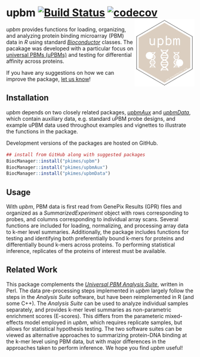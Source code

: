 
# upbm [![Build Status](https://travis-ci.com/pkimes/upbm.svg?branch=master)](https://travis-ci.com/pkimes/upbm) [![codecov](https://codecov.io/gh/pkimes/upbm/branch/master/graph/badge.svg)](https://codecov.io/gh/pkimes/upbm) <img src="man/figures/upbm.png" align="right" alt="" width="160"/>

*upbm* provides functions for loading, organizing, and analyzing protein
binding microarray (PBM) data in *R* using standard
[*Bioconductor*](https://bioconductor.org/) classes. The pacakage was
developed with a particular focus on [universal PBMs
(uPBMs)](https://www.ncbi.nlm.nih.gov/pubmed/16998473) and testing for
differential affinity across proteins.

If you have any suggestions on how we can improve the package, [let us
know](https://github.com/pkimes/upbm/issues)\!

## Installation

*upbm* depends on two closely related packages,
[*upbmAux*](http://github.com/pkimes/upbmAux) and
[*upbmData*](https://github.com/pkimes/upbmData), which contain
auxiliary data, e.g. standard uPBM probe designs, and example uPBM data
used throughout examples and vignettes to illustrate the functions in
the package.

Development versions of the packages are hosted on GitHub.

``` r
## install from GitHub along with suggested packages
BiocManager::install("pkimes/upbm")
BiocManager::install("pkimes/upbmAux")
BiocManager::install("pkimes/upbmData")
```

## Usage

With *upbm*, PBM data is first read from GenePix Results (GPR) files and
organized as a *SummarizedExperiment* object with rows corresponding to
probes, and columns corresponding to individual array scans. Several
functions are included for loading, normalizing, and processing array
data to k-mer level summaries. Additionally, the package includes
functions for testing and identifying both preferentially bound k-mers
for proteins and differentially bound k-mers across proteins. To
performing statistical inference, replicates of the proteins of interest
must be available.

## Related Work

This package complements the [*Universal PBM Analysis
Suite*](http://the_brain.bwh.harvard.edu/PBMAnalysisSuite/index.html),
written in Perl. The data pre-processing steps implemented in *upbm*
largely follow the steps in the *Analysis Suite* software, but have been
reimplemented in R (and some C++). The *Analysis Suite* can be used to
analyze individual samples separately, and provides k-mer level
summaries as non-parametric enrichment scores (E-scores). This differs
from the parameteric mixed-effects model employed in *upbm*, which
requires replicate samples, but allows for statistical hypothesis
testing. The two software suites can be viewed as alternative approaches
to summarizing protein-DNA binding at the k-mer level using PBM data,
but with major differences in the approaches taken to perform inference.
We hope you find *upbm* useful\!
